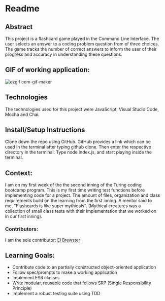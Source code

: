 # Readme

## Abstract

This project is a flashcard game played in the Command Line Interface. The user selects an answer to a coding problem question from of three choices. The game tracks the number of correct answers to inform the user of their progress and accuracy in understanding these questions.

## GIF of working application:
![ezgif com-gif-maker](https://user-images.githubusercontent.com/113723085/205208858-8c82f602-425a-44ca-9bd3-4dc8d474058f.gif)


## Technologies
The technologies used for this project were JavaScript, Visual Studio Code, Mocha and Chai.

## Install/Setup Instructions
Clone down the repo using GitHub. GitHub provides a link which can be used in the terminal after typing github clone. Then enter the respective directory in the terminal. Type node index.js, and start playing inside the terminal.

## Context:
I am on my first week of the the second inning of the Turing coding bootcamp program. This is my first time writing test functions before implementing code for a project. The amount of files, organization and class requirements build on the learning from the first inning. A mentor said to me, "Flashcards is like super mythicals". (Mythical creatures was a collection of small class tests with their implementation that we worked on in our first inning).

### Contributors:
I am the sole contributor:
[El Brewster](https://github.com/ElBrewster)

## Learning Goals:
* Contribute code to an partially constructed object-oriented application
* Follow spec/prompts to make a working application
* Implement ES6 classes
* Write modular, reusable code that follows SRP (Single Responsibility Principle)
* Implement a robust testing suite using TDD
